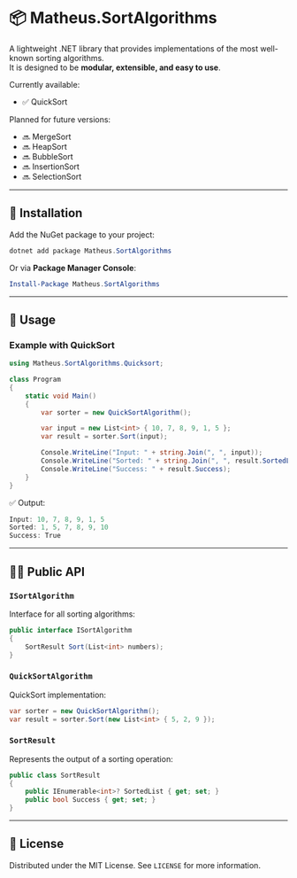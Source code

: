 ﻿# 📦 Matheus.SortAlgorithms  

A lightweight .NET library that provides implementations of the most well-known sorting algorithms.  
It is designed to be **modular, extensible, and easy to use**.  

Currently available:

- ✅ QuickSort  

Planned for future versions:  

- 🔜 MergeSort  
- 🔜 HeapSort  
- 🔜 BubbleSort  
- 🔜 InsertionSort  
- 🔜 SelectionSort  

---

## 🚀 Installation  

Add the NuGet package to your project:  

```powershell
dotnet add package Matheus.SortAlgorithms
```

Or via **Package Manager Console**:  

```powershell
Install-Package Matheus.SortAlgorithms
```

---

## 📖 Usage  

### Example with QuickSort  

```csharp
using Matheus.SortAlgorithms.Quicksort;

class Program
{
    static void Main()
    {
        var sorter = new QuickSortAlgorithm();

        var input = new List<int> { 10, 7, 8, 9, 1, 5 };
        var result = sorter.Sort(input);

        Console.WriteLine("Input: " + string.Join(", ", input));
        Console.WriteLine("Sorted: " + string.Join(", ", result.SortedList));
        Console.WriteLine("Success: " + result.Success);
    }
}
```

✅ Output:  

```csharp
Input: 10, 7, 8, 9, 1, 5
Sorted: 1, 5, 7, 8, 9, 10
Success: True
```

---

## 🧑‍💻 Public API  

### `ISortAlgorithm`

Interface for all sorting algorithms:  

```csharp
public interface ISortAlgorithm
{
    SortResult Sort(List<int> numbers);
}
```

### `QuickSortAlgorithm`  

QuickSort implementation:  

```csharp
var sorter = new QuickSortAlgorithm();
var result = sorter.Sort(new List<int> { 5, 2, 9 });
```

### `SortResult`  

Represents the output of a sorting operation:  

```csharp
public class SortResult
{
    public IEnumerable<int>? SortedList { get; set; }
    public bool Success { get; set; }
}
```

---

## 🧾 License  

Distributed under the MIT License. See `LICENSE` for more information.  
